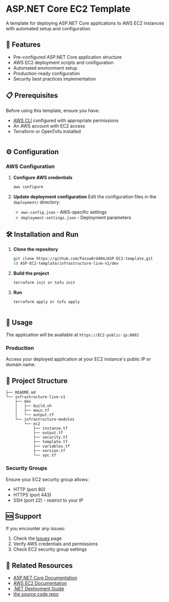 # ASP.NET Core EC2 Template

A template for deploying ASP.NET Core applications to AWS EC2 instances with automated setup and configuration.

## 🚀 Features

- Pre-configured ASP.NET Core application structure
- AWS EC2 deployment scripts and configuration
- Automated environment setup
- Production-ready configuration
- Security best practices implementation

## 📋 Prerequisites

Before using this template, ensure you have:

- [AWS CLI](https://aws.amazon.com/cli/) configured with appropriate permissions
- An AWS account with EC2 access
- Terraform or OpenTofu installed
  ```

## ⚙️ Configuration

### AWS Configuration

1. **Configure AWS credentials**
   ```bash
   aws configure
   ```

2. **Update deployment configuration**
   Edit the configuration files in the `deployment/` directory:
   - `aws-config.json` - AWS-specific settings
   - `deployment-settings.json` - Deployment parameters

## 🛠️ Installation and Run

1. **Clone the repository**
   ```bash
   git clone https://github.com/Passw0rd404/ASP-EC2-template.git
   cd ASP-EC2-template/infrastructure-live-v1/dev
   ```

2. **Build the project**
   ```bash
   terraform init or tofu init
   ```

4. **Run**
   ```bash
   terraform apply or tofu apply
 
## 🔧 Usage

The application will be available at `https://EC2-public-ip:8002`

### Production

Access your deployed application at your EC2 instance's public IP or domain name.

## 📁 Project Structure

```
├── README.md
└── infrastructure-live-v1
    ├── dev
    │   ├── build.sh
    │   ├── main.tf
    │   └── output.tf
    └── infrastructure-modules
        └── ec2
            ├── instanse.tf
            ├── output.tf
            ├── security.tf
            ├── template.tf
            ├── variables.tf
            ├── version.tf
            └── vpc.tf
```

### Security Groups

Ensure your EC2 security group allows:
- HTTP (port 80)
- HTTPS (port 443)
- SSH (port 22) - restrict to your IP

## 🆘 Support

If you encounter any issues:

1. Check the [Issues](https://github.com/Passw0rd404/ASP-EC2-template/issues) page
2. Verify AWS credentials and permissions
3. Check EC2 security group settings

## 🔗 Related Resources

- [ASP.NET Core Documentation](https://docs.microsoft.com/aspnet/core/)
- [AWS EC2 Documentation](https://docs.aws.amazon.com/ec2/)
- [.NET Deployment Guide](https://docs.microsoft.com/dotnet/core/deploying/)
- [the source code repo](https://github.com/Passw0rd404/srv-02.git)
